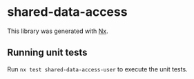 # shared-data-access

This library was generated with [Nx](https://nx.dev).

## Running unit tests

Run `nx test shared-data-access-user` to execute the unit tests.

